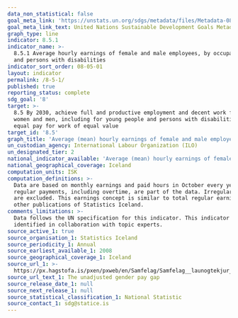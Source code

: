 ```yaml
---
data_non_statistical: false
goal_meta_link: 'https://unstats.un.org/sdgs/metadata/files/Metadata-08-05-01.pdf'
goal_meta_link_text: United Nations Sustainable Development Goals Metadata (PDF 317 KB)
graph_type: line
indicator: 8.5.1
indicator_name: >-
  8.5.1 Average hourly earnings of female and male employees, by occupation, age
  and persons with disabilities
indicator_sort_order: 08-05-01
layout: indicator
permalink: /8-5-1/
published: true
reporting_status: complete
sdg_goal: '8'
target: >-
  8.5 By 2030, achieve full and productive employment and decent work for all
  women and men, including for young people and persons with disabilities, and
  equal pay for work of equal value
target_id: '8.5'
graph_title: 'Average (mean) hourly earnings of female and male employees, by occupation'
un_custodian_agency: International Labour Organization (ILO)
un_designated_tier: 2
national_indicator_available: 'Average (mean) hourly earnings of female and male employees, by occupation'
national_geographical_coverage: Iceland
computation_units: ISK
computation_definitions: >-
  Data are based on monthly earnings and paid hours in October every year. All
  regular payments, including overtime, are part of the data. Irregular bonuses
  are excluded. This earnings concept is similar to total regular earnings in
  other publications of Statistics Iceland.
comments_limitations: >-
  Data follows the UN specification for this indicator. This indicator has been
  identified in collaboration with topic experts.
source_active_1: true
source_organisation_1: Statistics Iceland
source_periodicity_1: Annual
source_earliest_available_1: 2008
source_geographical_coverage_1: Iceland
source_url_1: >-
  https://px.hagstofa.is/pxen/pxweb/en/Samfelag/Samfelag__launogtekjur__1_laun__1_laun/VIN02010.px/
source_url_text_1: The unadjusted gender pay gap
source_release_date_1: null
source_next_release_1: null
source_statistical_classification_1: National Statistic
source_contact_1: sdg@statice.is
---
```

